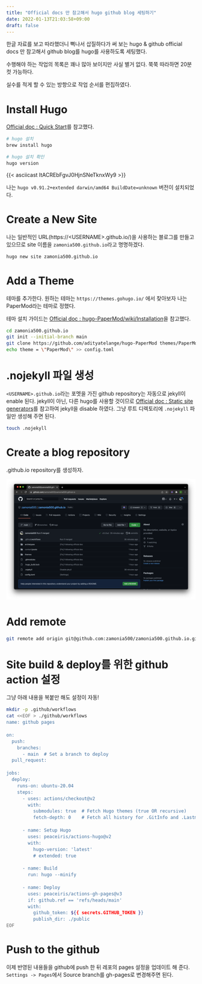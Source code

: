 ```yaml
---
title: "Official docs 만 참고해서 hugo github blog 세팅하기"
date: 2022-01-13T21:03:58+09:00
draft: false
---
```


한글 자료를 보고 따라했더니 뻑나서 삽질하다가 써 보는 hugo & github official docs 만 참고해서 github blog를 hugo를 사용하도록 세팅했다.

수행해야 하는 작업의 목록은 꽤나 많아 보이지만 사실 별거 없다. 쭉쭉 따라하면 20분 컷 가능하다.

실수를 적게 할 수 있는 방향으로 작업 순서를 편집하였다.

# Install Hugo
[Official doc : Quick Start](https://gohugo.io/getting-started/quick-start/)를 참고했다.

```bash
# hugo 설치
brew install hugo
```

```bash
# hugo 설치 확인
hugo version
```

{{< asciicast ItACREbFgvJ0HjnSNeTknxWy9 >}}

나는 `hugo v0.91.2+extended darwin/amd64 BuildDate=unknown` 버전이 설치되었다.

# Create a New Site

나는 일반적인 URL(https://\<USERNAME\>.github.io/)을 사용하는 블로그를 만들고 있으므로 site 이름을 `zamonia500.github.io`라고 명명하겠다.

```bash
hugo new site zamonia500.github.io
```

# Add a Theme

테마를 추가한다.
원하는 테마는 `https://themes.gohugo.io/` 에서 찾아보자 나는 PaperMod라는 테마로 정했다.

테마 설치 가이드는 [Official doc : hugo-PaperMod/wiki/Installation](https://github.com/adityatelange/hugo-PaperMod/wiki/Installation#method-1)을 참고했다.

```bash
cd zamonia500.github.io
git init --initial-branch main
git clone https://github.com/adityatelange/hugo-PaperMod themes/PaperMod --depth=1
echo theme = \"PaperMod\" >> config.toml
```

# .nojekyll 파일 생성

`<USERNAME>.github.io`라는 포멧을 가진 github repository는 자동으로 jekyll이 enable 된다. 
jekyll이 아닌, 다른 hugo를 사용할 것이므로 [Official doc : Static site generators](https://docs.github.com/en/pages/getting-started-with-github-pages/about-github-pages#static-site-generators)를 참고하여 jekyll을 disable 하였다. 
그냥 루트 디렉토리에 `.nojekyll` 파일만 생성해 주면 된다.

```bash
touch .nojekyll
```

# Create a blog repository

<USERNAME>.github.io repository를 생성하자.

<p align="center">
    <img src="/images/posts/create-github-blog-repo.png" title="repo"/>
</p>

# Add remote

```bash
git remote add origin git@github.com:zamonia500/zamonia500.github.io.git
```

# Site build & deploy를 위한 github action 설정

그냥 아래 내용을 복붙만 해도 설정이 자동!

```bash
mkdir -p .github/workflows
cat <<EOF > ./github/workflows
name: github pages

on:
  push:
    branches:
      - main  # Set a branch to deploy
  pull_request:

jobs:
  deploy:
    runs-on: ubuntu-20.04
    steps:
      - uses: actions/checkout@v2
        with:
          submodules: true  # Fetch Hugo themes (true OR recursive)
          fetch-depth: 0    # Fetch all history for .GitInfo and .Lastmod

      - name: Setup Hugo
        uses: peaceiris/actions-hugo@v2
        with:
          hugo-version: 'latest'
          # extended: true

      - name: Build
        run: hugo --minify

      - name: Deploy
        uses: peaceiris/actions-gh-pages@v3
        if: github.ref == 'refs/heads/main'
        with:
          github_token: ${{ secrets.GITHUB_TOKEN }}
          publish_dir: ./public
EOF
```

# Push to the github

이제 반영된 내용들을 github에 push 한 뒤 레포의 pages 설정을 업데이트 해 준다.
`Settings -> Pages`에서 Source branch를 gh-pages로 변경해주면 된다.
